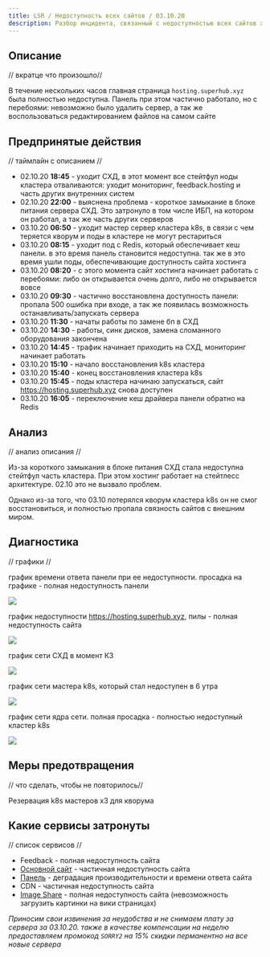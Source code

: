 ```yaml
---
title: LSR / Недоступность всех сайтов / 03.10.20
description: Разбор инцидента, связанный с недоступностью всех сайтов хостинга 03.10.20.
---
```


## Описание
// вкратце что произошло//

В течение нескольких часов главная страница `hosting.superhub.xyz` была полностью недоступна. Панель при этом частично работало, но с перебоями: невозможно было удалить сервер, а так же воспользоваться редактированием файлов на самом сайте

## Предпринятые действия
// таймлайн с описанием //

- 02.10.20 **18:45** - уходит СХД, в этот момент все стейтфул ноды кластера отваливаются: уходит мониторинг, feedback.hosting и часть других внутренних систем
- 02.10.20 **22:00** - выяснена проблема - короткое замыкание в блоке питания сервера СХД. Это затронуло в том числе ИБП, на котором он работал, а так же часть других серверов
- 03.10.20 **06:50** - уходит мастер сервер кластера k8s, в связи с чем теряется кворум и поды в кластере не могут рестариться
- 03.10.20 **08:15** - уходит под с Redis, который обеспечивает кеш панели. в это время панель становится недоступна. так же в это время ушли поды, обеспечивающие доступность сайта хостинга
- 03.10.20 **08:20** - с этого момента сайт хостинга начинает работать с перебоями: либо он открывается очень долго, либо не открывается вовсе
- 03.10.20 **09:30** - частично восстановлена доступность панели: пропала 500 ошибка при входе, а так же появилась возможность останавливать/запускать сервера
- 03.10.20 **11:30** - начаты работы по замене бп в СХД
- 03.10.20 **14:30** - работы, синк дисков, замена сломанного оборудования закончена
- 03.10.20 **14:45** - трафик начинает приходить на СХД, мониторинг начинает работать
- 03.10.20 **15:10** - начало восстановления k8s кластера
- 03.10.20 **15:40** - конец восстановления кластера k8s
- 03.10.20 **15:45** - поды кластера начинаю запускаться, сайт https://hosting.superhub.xyz снова доступен
- 03.10.20 **16:05** - переключение кеш драйвера панели обратно на Redis

## Анализ
// анализ описания //

Из-за короткого замыкания в блоке питания СХД стала недоступна стейтфул часть кластера. При этом хостинг работает на стейтлесс архитектуре. 02.10 это не вызвало проблем. 

Однако из-за того, что 03.10 потерялся кворум кластера k8s он не смог восстановиться, и полностью пропала связность сайтов с внешним миром. 

## Диагностика
// графики //

график времени ответа панели при ее недоступности. просадка на графике - полная недоступность панели

![](/images/lsr/03-10-20/graph1.png)

график недоступности https://hosting.superhub.xyz, пилы - полная недоступность сайта

![](/images/lsr/03-10-20/graph2.png)

график сети СХД в момент КЗ

![](/images/lsr/03-10-20/graph3.png)

график сети мастера k8s, который стал недоступен в 6 утра

![](/images/lsr/03-10-20/graph4.png)

график сети ядра сети. полная просадка - полностью недоступный кластер k8s

![](/images/lsr/03-10-20/graph5.png)

## Меры предотвращения
// что сделать, чтобы не повторилось// 

Резервация k8s мастеров х3 для кворума

## Какие сервисы затронуты
// список сервисов //

- Feedback - полная недоступность сайта
- [Основной сайт](https://superhub.host) - частичная недоступность сайта
- [Панель](https://panel.superhub.host) - деградация производительности и времени ответа сайта
- CDN - частичная недоступность сайта
- [Image Share](https://img.share.superhub.xyz) - полная недоступность сайта (невозможность загрузить картинки на вики страницах)

*Приносим свои извинения за неудобства и не снимаем плату за сервера за 03.10.20. также в качестве компенсации на неделю предоставляем промокод `SORRY2` на 15% скидки перманентно на все новые сервера*
